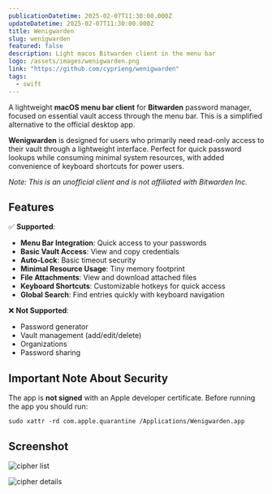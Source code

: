 ```yaml
---
publicationDatetime: 2025-02-07T11:30:00.000Z
updateDatetime: 2025-02-07T11:30:00.000Z
title: Wenigwarden
slug: wenigwarden
featured: false
description: Light macos Bitwarden client in the menu bar
logo: /assets/images/wenigwarden.png
link: "https://github.com/cyprieng/wenigwarden"
tags:
  - swift
---
```


A lightweight **macOS menu bar client** for **Bitwarden** password manager, focused on essential vault access through the menu bar. This is a simplified alternative to the official desktop app.

**Wenigwarden** is designed for users who primarily need read-only access to their vault through a lightweight interface. Perfect for quick password lookups while consuming minimal system resources, with added convenience of keyboard shortcuts for power users.

_Note: This is an unofficial client and is not affiliated with Bitwarden Inc._

## Features

✅ **Supported**:

- **Menu Bar Integration**: Quick access to your passwords
- **Basic Vault Access**: View and copy credentials
- **Auto-Lock**: Basic timeout security
- **Minimal Resource Usage**: Tiny memory footprint
- **File Attachments**: View and download attached files
- **Keyboard Shortcuts**: Customizable hotkeys for quick access
- **Global Search**: Find entries quickly with keyboard navigation

❌ **Not Supported**:

- Password generator
- Vault management (add/edit/delete)
- Organizations
- Password sharing

## Important Note About Security

The app is **not signed** with an Apple developer certificate. Before running the app you should run:

`sudo xattr -rd com.apple.quarantine /Applications/Wenigwarden.app`

## Screenshot

![cipher list](assets/images/posts/2025/wenigwarden/cipher_list.png)

![cipher details](assets/images/posts/2025/wenigwarden/cipher_details.png)
